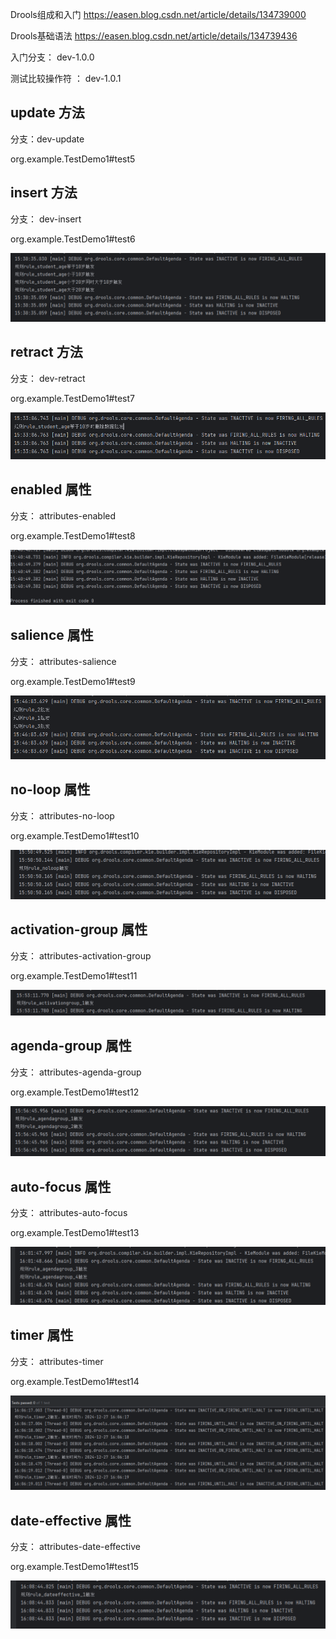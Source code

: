 Drools组成和入门 https://easen.blog.csdn.net/article/details/134739000

Drools基础语法 https://easen.blog.csdn.net/article/details/134739436



入门分支： dev-1.0.0

 测试比较操作符 ： dev-1.0.1

## update 方法 

分支：dev-update

org.example.TestDemo1#test5



## insert 方法

分支： dev-insert

org.example.TestDemo1#test6

![image-20241227153102041](README.assets/image-20241227153102041.png)



## retract 方法

分支： dev-retract

org.example.TestDemo1#test7

![image-20241227153347885](README.assets/image-20241227153347885.png)



## enabled 属性

分支： attributes-enabled

org.example.TestDemo1#test8

![image-20241227154149258](README.assets/image-20241227154149258.png)


## salience 属性

分支： attributes-salience

org.example.TestDemo1#test9

![image-20241227154635015](README.assets/image-20241227154635015.png)

## no-loop 属性

分支： attributes-no-loop

org.example.TestDemo1#test10

![image-20241227155118801](README.assets/image-20241227155118801.png)

## activation-group 属性

分支： attributes-activation-group

org.example.TestDemo1#test11

![image-20241227155348295](README.assets/image-20241227155348295.png)

## agenda-group 属性

分支： attributes-agenda-group

org.example.TestDemo1#test12

![image-20241227155711992](README.assets/image-20241227155711992.png)

## auto-focus 属性

分支： attributes-auto-focus

org.example.TestDemo1#test13

![image-20241227160214668](README.assets/image-20241227160214668.png)

## timer 属性

分支： attributes-timer

org.example.TestDemo1#test14

![image-20241227160638469](README.assets/image-20241227160638469.png)

## date-effective 属性

分支： attributes-date-effective

org.example.TestDemo1#test15

![image-20241227160922774](README.assets/image-20241227160922774.png)